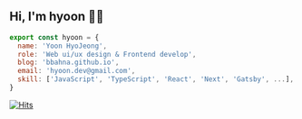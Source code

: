 ## Hi, I'm hyoon 👋🏻

```jsx
export const hyoon = {
  name: 'Yoon HyoJeong',
  role: 'Web ui/ux design & Frontend develop',
  blog: 'bbahna.github.io',
  email: 'hyoon.dev@gmail.com',
  skill: ['JavaScript', 'TypeScript', 'React', 'Next', 'Gatsby', ...],
}
```
[![Hits](https://hits.seeyoufarm.com/api/count/incr/badge.svg?url=https%3A%2F%2Fgithub.com%2Fbbahna&count_bg=%23EB9E9E&title_bg=%236C6C6C&icon=github.svg&icon_color=%23E7E7E7&title=github&edge_flat=false)](https://hits.seeyoufarm.com)
